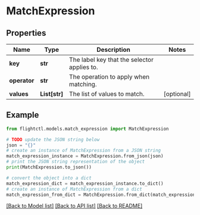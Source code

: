 # MatchExpression


## Properties

Name | Type | Description | Notes
------------ | ------------- | ------------- | -------------
**key** | **str** | The label key that the selector applies to. | 
**operator** | **str** | The operation to apply when matching. | 
**values** | **List[str]** | The list of values to match. | [optional] 

## Example

```python
from flightctl.models.match_expression import MatchExpression

# TODO update the JSON string below
json = "{}"
# create an instance of MatchExpression from a JSON string
match_expression_instance = MatchExpression.from_json(json)
# print the JSON string representation of the object
print(MatchExpression.to_json())

# convert the object into a dict
match_expression_dict = match_expression_instance.to_dict()
# create an instance of MatchExpression from a dict
match_expression_from_dict = MatchExpression.from_dict(match_expression_dict)
```
[[Back to Model list]](../README.md#documentation-for-models) [[Back to API list]](../README.md#documentation-for-api-endpoints) [[Back to README]](../README.md)


